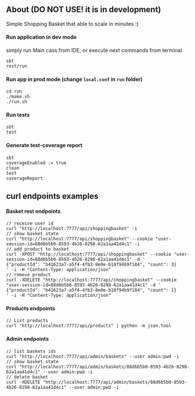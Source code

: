 ## About (DO NOT USE! it is in development)
Simple Shopping Basket that able to scale in minutes :)

#### Run application in dev mode
simply run Main cass from IDE, or execute next commands from terminal
```
sbt
rest/run
```

#### Run app in prod mode (change `local.conf` in `run` folder)
```
cd run
./make.sh
./run.sh
```

#### Run tests
```
sbt
test
```

#### Generate test-coverage report
```
sbt
coverageEnabled := true
clean
test
coverageReport
```

## curl endpoints examples
#### Basket rest endpoints
```
// receive user id
curl "http://localhost:7777/api/shoppingbasket" -i
// show basket state
curl "http://localhost:7777/api/shoppingbasket" --cookie "user-session-id=88d6b5b0-8593-4b26-8298-62a1aa41d4c1" -i
// add product to basket
curl -XPOST "http://localhost:7777/api/shoppingbasket" --cookie "user-session-id=88d6b5b0-8593-4b26-8298-62a1aa41d4c1" -d '
{"productId": "b41623a7-a5f4-4fb3-8e0e-b18f94b9f184", "count": 3}
' -i -H "Content-Type: application/json"
// remove product
curl -XDELETE "http://localhost:7777/api/shoppingbasket" --cookie "user-session-id=88d6b5b0-8593-4b26-8298-62a1aa41d4c1" -d '
{"productId": "b41623a7-a5f4-4fb3-8e0e-b18f94b9f184", "count": 1}
' -i -H "Content-Type: application/json"
```


#### Products endpoints
```
// List products
curl "http://localhost:7777/api/products" | python -m json.tool
```

#### Admin endpoints
```
// list baskets ids
curl "http://localhost:7777/api/admin/baskets" --user admin:pwd -i
// show basket state
curl "http://localhost:7777/api/admin/baskets/88d6b5b0-8593-4b26-8298-62a1aa41d4c1" --user admin:pwd -i
// delete basket
curl -XDELETE "http://localhost:7777/api/admin/baskets/88d6b5b0-8593-4b26-8298-62a1aa41d4c1" --user admin:pwd -i
```